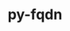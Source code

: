 ---
title: "py-fqdn"
layout: cache
categories: [package, develop-2023-12-03]
meta: {"versions": ["1.5.1"], "compilers": ["gcc@=11.1.0", "gcc@=11.4.0", "gcc@=9.4.0"], "oss": ["ubuntu20.04"], "platforms": ["linux"], "targets": ["neoverse_v1", "ppc64le", "x86_64_v3"], "stacks": ["data-vis-sdk", "e4s", "e4s-neoverse_v1", "e4s-power", "root"], "num_specs": 4, "num_specs_by_stack": {"root": 4, "e4s-neoverse_v1": 1, "e4s-power": 1, "data-vis-sdk": 1, "e4s": 1}}
spec_details: [{"hash": "ssjdonr6m7utv2h7ly2y734bal5m6cmk", "compiler": "gcc@=11.4.0", "versions": ["1.5.1"], "os": "ubuntu20.04", "platform": "linux", "target": "neoverse_v1", "variants": ["build_system=python_pip"], "stacks": ["root", "e4s-neoverse_v1"], "size": "-", "tarball": "https://binaries.spack.io/develop-2023-12-03/build_cache/linux-ubuntu20.04-neoverse_v1/gcc-11.4.0/py-fqdn-1.5.1/linux-ubuntu20.04-neoverse_v1-gcc-11.4.0-py-fqdn-1.5.1-ssjdonr6m7utv2h7ly2y734bal5m6cmk.spack"}, {"hash": "prkxhjt2sdnujaor2peemqixtebebkim", "compiler": "gcc@=9.4.0", "versions": ["1.5.1"], "os": "ubuntu20.04", "platform": "linux", "target": "ppc64le", "variants": ["build_system=python_pip"], "stacks": ["e4s-power", "root"], "size": "-", "tarball": "https://binaries.spack.io/develop-2023-12-03/build_cache/linux-ubuntu20.04-ppc64le/gcc-9.4.0/py-fqdn-1.5.1/linux-ubuntu20.04-ppc64le-gcc-9.4.0-py-fqdn-1.5.1-prkxhjt2sdnujaor2peemqixtebebkim.spack"}, {"hash": "yz62h3le6grgrlorgewtdcskfvx3wd5e", "compiler": "gcc@=11.1.0", "versions": ["1.5.1"], "os": "ubuntu20.04", "platform": "linux", "target": "x86_64_v3", "variants": ["build_system=python_pip"], "stacks": ["root", "data-vis-sdk"], "size": "-", "tarball": "https://binaries.spack.io/develop-2023-12-03/build_cache/linux-ubuntu20.04-x86_64_v3/gcc-11.1.0/py-fqdn-1.5.1/linux-ubuntu20.04-x86_64_v3-gcc-11.1.0-py-fqdn-1.5.1-yz62h3le6grgrlorgewtdcskfvx3wd5e.spack"}, {"hash": "fiy2cfzqyxp6opneyonbnbe6zm65eqch", "compiler": "gcc@=11.4.0", "versions": ["1.5.1"], "os": "ubuntu20.04", "platform": "linux", "target": "x86_64_v3", "variants": ["build_system=python_pip"], "stacks": ["e4s", "root"], "size": "-", "tarball": "https://binaries.spack.io/develop-2023-12-03/build_cache/linux-ubuntu20.04-x86_64_v3/gcc-11.4.0/py-fqdn-1.5.1/linux-ubuntu20.04-x86_64_v3-gcc-11.4.0-py-fqdn-1.5.1-fiy2cfzqyxp6opneyonbnbe6zm65eqch.spack"}]
---